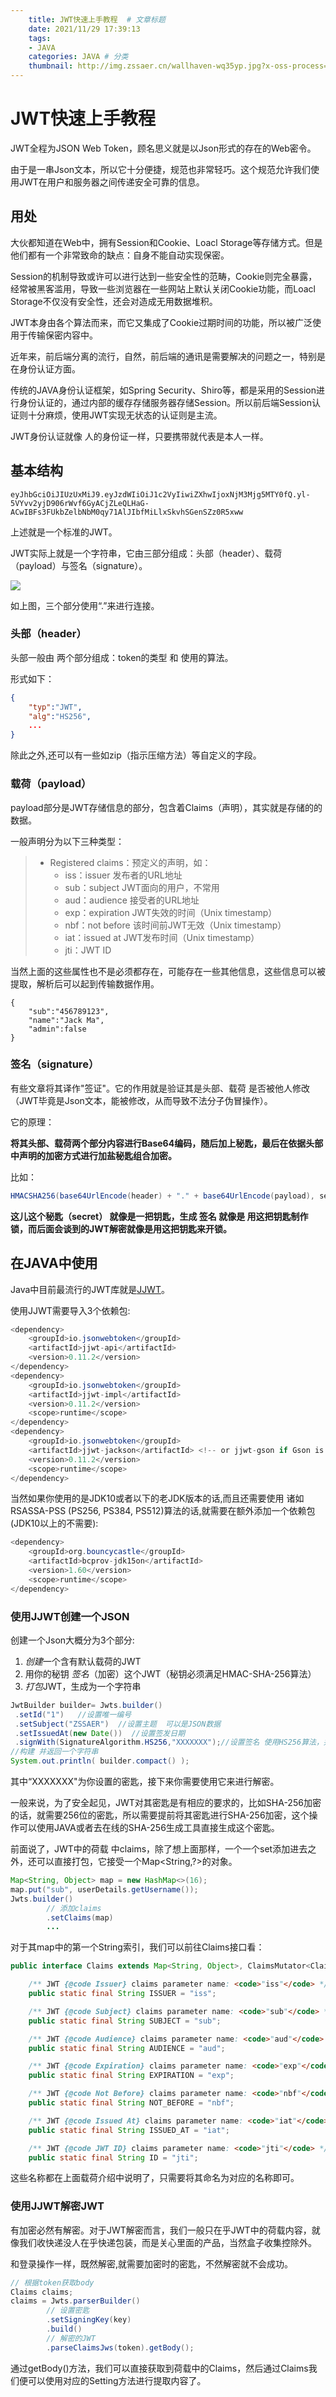 ```yaml
---
    title: JWT快速上手教程  # 文章标题  
    date: 2021/11/29 17:39:13
    tags:
    - JAVA
    categories: JAVA # 分类
    thumbnail: http://img.zssaer.cn/wallhaven-wq35yp.jpg?x-oss-process=style/wallpaper # 略缩图 
---
```


# JWT快速上手教程

JWT全程为JSON Web Token，顾名思义就是以Json形式的存在的Web密令。

由于是一串Json文本，所以它十分便捷，规范也非常轻巧。这个规范允许我们使用JWT在用户和服务器之间传递安全可靠的信息。

## 用处

大伙都知道在Web中，拥有Session和Cookie、Loacl Storage等存储方式。但是他们都有一个非常致命的缺点：自身不能自动实现保密。

Session的机制导致或许可以进行达到一些安全性的范畴，Cookie则完全暴露，经常被黑客滥用，导致一些浏览器在一些网站上默认关闭Cookie功能，而Loacl Storage不仅没有安全性，还会对造成无用数据堆积。

JWT本身由各个算法而来，而它又集成了Cookie过期时间的功能，所以被广泛使用于传输保密内容中。

近年来，前后端分离的流行，自然，前后端的通讯是需要解决的问题之一，特别是在身份认证方面。

传统的JAVA身份认证框架，如Spring Security、Shiro等，都是采用的Session进行身份认证的，通过内部的缓存存储服务器存储Session。所以前后端Session认证则十分麻烦，使用JWT实现无状态的认证则是主流。

JWT身份认证就像 人的身份证一样，只要携带就代表是本人一样。

## 基本结构

```
eyJhbGciOiJIUzUxMiJ9.eyJzdWIiOiJ1c2VyIiwiZXhwIjoxNjM3Mjg5MTY0fQ.yl-5VYvv2yjD906rWvf6GyACjZLeQLHaG-ACwIBFs3FUkbZelbNbM0qy71AlJIbfMiLlxSkvhSGenSZz0R5xww
```

上述就是一个标准的JWT。

JWT实际上就是一个字符串，它由三部分组成：头部（header）、载荷（payload）与签名（signature）。

![](http://img.zssaer.cn/aHR0cHM6Ly9pLmxvbGkubmV0LzIwMTkvMTAvMTUvRXFZTm9iN1ZGOHRTZUdqLnBuZw.png)

如上图，三个部分使用“.”来进行连接。

### 头部（header）

头部一般由 两个部分组成：token的类型 和 使用的算法。

形式如下：

```json
{
    "typ":"JWT",
	"alg":"HS256",
    ...
}
```

除此之外,还可以有一些如zip（指示压缩方法）等自定义的字段。

### 载荷（payload）

payload部分是JWT存储信息的部分，包含着Claims（声明），其实就是存储的的数据。

一般声明分为以下三种类型：

> * Registered claims：预定义的声明，如：
>   * iss：issuer 发布者的URL地址
>   * sub：subject JWT面向的用户，不常用
>   * aud：audience 接受者的URL地址
>   * exp：expiration JWT失效的时间（Unix timestamp）
>   * nbf：not before 该时间前JWT无效（Unix timestamp）
>   * iat：issued at JWT发布时间（Unix timestamp）
>   * jti：JWT ID

当然上面的这些属性也不是必须都存在，可能存在一些其他信息，这些信息可以被提取，解析后可以起到传输数据作用。

```
{
    "sub":"456789123",
    "name":"Jack Ma",
    "admin":false
}
```

### 签名（signature）

有些文章将其译作"签证"。它的作用就是验证其是头部、载荷 是否被他人修改（JWT毕竟是Json文本，能被修改，从而导致不法分子伪冒操作）。

它的原理：

**将其头部、载荷两个部分内容进行Base64编码，随后加上秘匙，最后在依据头部中声明的加密方式进行加盐秘匙组合加密。**

比如：

```java
HMACSHA256(base64UrlEncode(header) + "." + base64UrlEncode(payload), secret)
```

**这儿这个秘匙（secret） 就像是一把钥匙，生成 签名 就像是 用这把钥匙制作锁，而后面会谈到的JWT解密就像是用这把钥匙来开锁。**





## 在JAVA中使用

Java中目前最流行的JWT库就是[JJWT](https://github.com/jwtk/jjwt)。

使用JJWT需要导入3个依赖包:

```java
<dependency>
    <groupId>io.jsonwebtoken</groupId>
    <artifactId>jjwt-api</artifactId>
    <version>0.11.2</version>
</dependency>
<dependency>
    <groupId>io.jsonwebtoken</groupId>
    <artifactId>jjwt-impl</artifactId>
    <version>0.11.2</version>
    <scope>runtime</scope>
</dependency>
<dependency>
    <groupId>io.jsonwebtoken</groupId>
    <artifactId>jjwt-jackson</artifactId> <!-- or jjwt-gson if Gson is preferred -->
    <version>0.11.2</version>
    <scope>runtime</scope>
</dependency>
```

当然如果你使用的是JDK10或者以下的老JDK版本的话,而且还需要使用 诸如RSASSA-PSS (PS256, PS384, PS512)算法的话,就需要在额外添加一个依赖包(JDK10以上的不需要):

```java
<dependency>
    <groupId>org.bouncycastle</groupId>
    <artifactId>bcprov-jdk15on</artifactId>
    <version>1.60</version>
    <scope>runtime</scope>
</dependency>
```



### 使用JJWT创建一个JSON

创建一个Json大概分为3个部分:

1. *创建*一个含有默认载荷的JWT
2. 用你的秘钥 *签名*（加密）这个JWT（秘钥必须满足HMAC-SHA-256算法）
3. *打包*JWT，生成为一个字符串

```java
JwtBuilder builder= Jwts.builder()
 .setId("1")   //设置唯一编号
 .setSubject("ZSSAER")  //设置主题  可以是JSON数据
 .setIssuedAt(new Date())  //设置签发日期
 .signWith(SignatureAlgorithm.HS256,"XXXXXXX");//设置签名 使用HS256算法，并设置SecretKey(字符串)
//构建 并返回一个字符串 
System.out.println( builder.compact() );
```

其中“XXXXXXX"为你设置的密匙，接下来你需要使用它来进行解密。

一般来说，为了安全起见，JWT对其密匙是有相应的要求的，比如SHA-256加密的话，就需要256位的密匙，所以需要提前将其密匙进行SHA-256加密，这个操作可以使用JAVA或者去在线的SHA-256生成工具直接生成这个密匙。



前面说了，JWT中的荷载 中claims，除了想上面那样，一个一个set添加进去之外，还可以直接打包，它接受一个Map<String,?>的对象。

```java
Map<String, Object> map = new HashMap<>(16);
map.put("sub", userDetails.getUsername());
Jwts.builder()
        // 添加claims
        .setClaims(map)
    	...
```

对于其map中的第一个String索引，我们可以前往Claims接口看：

```java
public interface Claims extends Map<String, Object>, ClaimsMutator<Claims> {

    /** JWT {@code Issuer} claims parameter name: <code>"iss"</code> */
    public static final String ISSUER = "iss";

    /** JWT {@code Subject} claims parameter name: <code>"sub"</code> */
    public static final String SUBJECT = "sub";

    /** JWT {@code Audience} claims parameter name: <code>"aud"</code> */
    public static final String AUDIENCE = "aud";

    /** JWT {@code Expiration} claims parameter name: <code>"exp"</code> */
    public static final String EXPIRATION = "exp";

    /** JWT {@code Not Before} claims parameter name: <code>"nbf"</code> */
    public static final String NOT_BEFORE = "nbf";

    /** JWT {@code Issued At} claims parameter name: <code>"iat"</code> */
    public static final String ISSUED_AT = "iat";

    /** JWT {@code JWT ID} claims parameter name: <code>"jti"</code> */
    public static final String ID = "jti";
```

这些名称都在上面载荷介绍中说明了，只需要将其命名为对应的名称即可。



### 使用JJWT解密JWT

有加密必然有解密。对于JWT解密而言，我们一般只在乎JWT中的荷载内容，就像我们收快递没人在乎快递包装，而是关心里面的产品，当然盒子收集控除外。

和登录操作一样，既然解密,就需要加密时的密匙，不然解密就不会成功。

```java
// 根据token获取body
Claims claims;
claims = Jwts.parserBuilder()
        // 设置密匙
        .setSigningKey(key)
        .build()
        // 解密的JWT
        .parseClaimsJws(token).getBody();
```

通过getBody()方法，我们可以直接获取到荷载中的Claims，然后通过Claims我们便可以使用对应的Setting方法进行提取内容了。